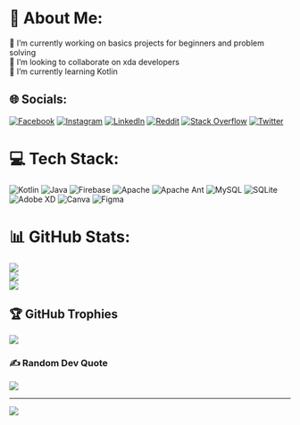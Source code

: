 # 💫 About Me:
🔭 I’m currently working on basics projects for beginners and problem solving <br>👯 I’m looking to collaborate on xda developers <br>🌱 I’m currently learning Kotlin


## 🌐 Socials:
[![Facebook](https://img.shields.io/badge/Facebook-%231877F2.svg?logo=Facebook&logoColor=white)](https://facebook.com/a.bentameur) [![Instagram](https://img.shields.io/badge/Instagram-%23E4405F.svg?logo=Instagram&logoColor=white)](https://instagram.com/ayuub_ben9) [![LinkedIn](https://img.shields.io/badge/LinkedIn-%230077B5.svg?logo=linkedin&logoColor=white)](https://linkedin.com/in/ayoub-bentameur) [![Reddit](https://img.shields.io/badge/Reddit-%23FF4500.svg?logo=Reddit&logoColor=white)](https://reddit.com/user/Ayou_b9) [![Stack Overflow](https://img.shields.io/badge/-Stackoverflow-FE7A16?logo=stack-overflow&logoColor=white)](https://stackoverflow.com/users/ayoub-bentameur) [![Twitter](https://img.shields.io/badge/Twitter-%231DA1F2.svg?logo=Twitter&logoColor=white)](https://twitter.com/ayoubbentameur) 

# 💻 Tech Stack:
![Kotlin](https://img.shields.io/badge/kotlin-%230095D5.svg?style=for-the-badge&logo=kotlin&logoColor=white) ![Java](https://img.shields.io/badge/java-%23ED8B00.svg?style=for-the-badge&logo=java&logoColor=white) ![Firebase](https://img.shields.io/badge/firebase-%23039BE5.svg?style=for-the-badge&logo=firebase) ![Apache](https://img.shields.io/badge/apache-%23D42029.svg?style=for-the-badge&logo=apache&logoColor=white) ![Apache Ant](https://img.shields.io/badge/Apache%20Ant-A81C7D?style=for-the-badge&logo=Apache%20Ant&logoColor=white) ![MySQL](https://img.shields.io/badge/mysql-%2300f.svg?style=for-the-badge&logo=mysql&logoColor=white) ![SQLite](https://img.shields.io/badge/sqlite-%2307405e.svg?style=for-the-badge&logo=sqlite&logoColor=white) ![Adobe XD](https://img.shields.io/badge/Adobe%20XD-470137?style=for-the-badge&logo=Adobe%20XD&logoColor=#FF61F6) ![Canva](https://img.shields.io/badge/Canva-%2300C4CC.svg?style=for-the-badge&logo=Canva&logoColor=white) 	![Figma](https://img.shields.io/badge/figma-%23F24E1E.svg?style=for-the-badge&logo=figma&logoColor=white)
# 📊 GitHub Stats:
![](https://github-readme-stats.vercel.app/api?username=ayoubbentameur&theme=dark&hide_border=false&include_all_commits=true&count_private=true)<br/>
![](https://github-readme-streak-stats.herokuapp.com/?user=ayoubbentameur&theme=dark&hide_border=false)<br/>
![](https://github-readme-stats.vercel.app/api/top-langs/?username=ayoubbentameur&theme=dark&hide_border=false&include_all_commits=true&count_private=true&layout=compact)

## 🏆 GitHub Trophies
![](https://github-profile-trophy.vercel.app/?username=ayoubbentameur&theme=radical&no-frame=false&no-bg=true&margin-w=4)

### ✍️ Random Dev Quote
![](https://quotes-github-readme.vercel.app/api?type=horizontal&theme=radical)

---
[![](https://visitcount.itsvg.in/api?id=ayoubbentameur&icon=0&color=0)](https://visitcount.itsvg.in)
